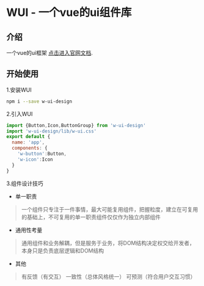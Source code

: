 # WUI - 一个vue的ui组件库

## 介绍
一个vue的ui框架 [点击进入官网文档](https://weizaicv.github.io/wui). 

## 开始使用

1.安装WUI

```bash
npm i --save w-ui-design
```

2.引入WUI

```js
import {Button,Icon,ButtonGroup} from 'w-ui-design'
import 'w-ui-design/lib/w-ui.css'
export default {
  name: 'app',
  components: {
    'w-button':Button,
    'w-icon':Icon
  }
}
```

3.组件设计技巧
+ 单一职责
> 一个组件只专注于一件事情，最大可能复用组件，把握粒度，建立在可复用的基础上，不可复用的单一职责组件仅仅作为独立内部组件

+ 通用性考量
> 通用组件和业务解耦，但是服务于业务，将DOM结构决定权交给开发者，本身只是负责底层逻辑和DOM结构

+ 其他
> 有反馈（有交互）
> 一致性（总体风格统一）
> 可预测（符合用户交互习惯）

















